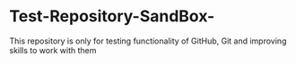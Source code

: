 # Test-Repository-SandBox-
This repository is only for testing functionality of GitHub, Git and improving skills to work with them
